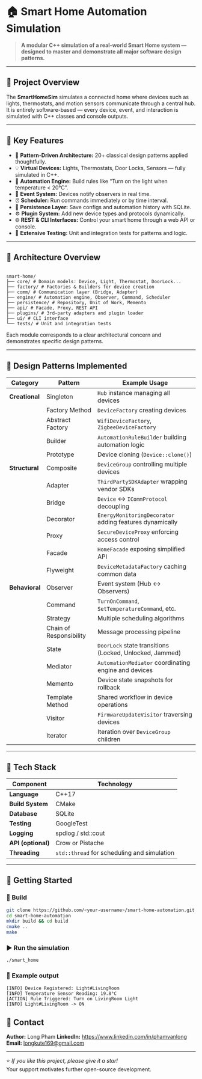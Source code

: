 # 🏠 Smart Home Automation Simulation

> **A modular C++ simulation of a real-world Smart Home system — designed to master and demonstrate all major software design patterns.**

---

## 🚀 Project Overview

The **SmartHomeSim** simulates a connected home where devices such as lights, thermostats, and motion sensors communicate through a central hub.  
It is entirely software-based — every device, event, and interaction is simulated with C++ classes and console outputs.


---

## 🚀 Key Features
- 🧱 **Pattern-Driven Architecture:** 20+ classical design patterns applied thoughtfully.
- 💡 **Virtual Devices:** Lights, Thermostats, Door Locks, Sensors — fully simulated in C++.
- 🧠 **Automation Engine:** Build rules like “Turn on the light when temperature < 20°C”.
- 🔔 **Event System:** Devices notify observers in real time.
- ⏰ **Scheduler:** Run commands immediately or by time interval.
- 💾 **Persistence Layer:** Save configs and automation history with SQLite.
- ⚙️ **Plugin System:** Add new device types and protocols dynamically.
- 🌐 **REST & CLI Interfaces:** Control your smart home through a web API or console.
- 🧪 **Extensive Testing:** Unit and integration tests for patterns and logic.

---

## 🧩 Architecture Overview
```text

smart-home/
├── core/ # Domain models: Device, Light, Thermostat, DoorLock...
├── factory/ # Factories & Builders for device creation
├── comm/ # Communication layer (Bridge, Adapter)
├── engine/ # Automation engine, Observer, Command, Scheduler
├── persistence/ # Repository, Unit of Work, Memento
├── api/ # Facade, Proxy, REST API
├── plugins/ # 3rd-party adapters and plugin loader
├── ui/ # CLI interface
└── tests/ # Unit and integration tests
```

Each module corresponds to a clear architectural concern and demonstrates specific design patterns.

---

## 🧠 Design Patterns Implemented

| Category | Pattern | Example Usage |
|-----------|----------|---------------|
| **Creational** | Singleton | `Hub` instance managing all devices |
|  | Factory Method | `DeviceFactory` creating devices |
|  | Abstract Factory | `WifiDeviceFactory`, `ZigbeeDeviceFactory` |
|  | Builder | `AutomationRuleBuilder` building automation logic |
|  | Prototype | Device cloning (`Device::clone()`) |
| **Structural** | Composite | `DeviceGroup` controlling multiple devices |
|  | Adapter | `ThirdPartySDKAdapter` wrapping vendor SDKs |
|  | Bridge | `Device` ↔ `ICommProtocol` decoupling |
|  | Decorator | `EnergyMonitoringDecorator` adding features dynamically |
|  | Proxy | `SecureDeviceProxy` enforcing access control |
|  | Facade | `HomeFacade` exposing simplified API |
|  | Flyweight | `DeviceMetadataFactory` caching common data |
| **Behavioral** | Observer | Event system (Hub ↔ Observers) |
|  | Command | `TurnOnCommand`, `SetTemperatureCommand`, etc. |
|  | Strategy | Multiple scheduling algorithms |
|  | Chain of Responsibility | Message processing pipeline |
|  | State | `DoorLock` state transitions (Locked, Unlocked, Jammed) |
|  | Mediator | `AutomationMediator` coordinating engine and devices |
|  | Memento | Device state snapshots for rollback |
|  | Template Method | Shared workflow in device operations |
|  | Visitor | `FirmwareUpdateVisitor` traversing devices |
|  | Iterator | Iteration over `DeviceGroup` children |

---

## 🧰 Tech Stack
| Component | Technology |
|------------|-------------|
| **Language** | C++17 |
| **Build System** | CMake |
| **Database** | SQLite |
| **Testing** | GoogleTest |
| **Logging** | spdlog / std::cout |
| **API (optional)** | Crow or Pistache |
| **Threading** | `std::thread` for scheduling and simulation |

---

## 🧪 Getting Started

### 🔧 Build
```bash
git clone https://github.com/<your-username>/smart-home-automation.git
cd smart-home-automation
mkdir build && cd build
cmake ..
make
```
### ▶️ Run the simulation
```bash
./smart_home
```
### 💬 Example output
```text
[INFO] Device Registered: Light#LivingRoom
[INFO] Temperature Sensor Reading: 19.8°C
[ACTION] Rule Triggered: Turn on LivingRoom Light
[INFO] Light#LivingRoom -> ON
```

## 💬 Contact

**Author:** Long Pham
**LinkedIn:** https://www.linkedin.com/in/phamvanlong
**Email:** longkute169@gmail.com

---

⭐ *If you like this project, please give it a star!*  
Your support motivates further open-source development.



